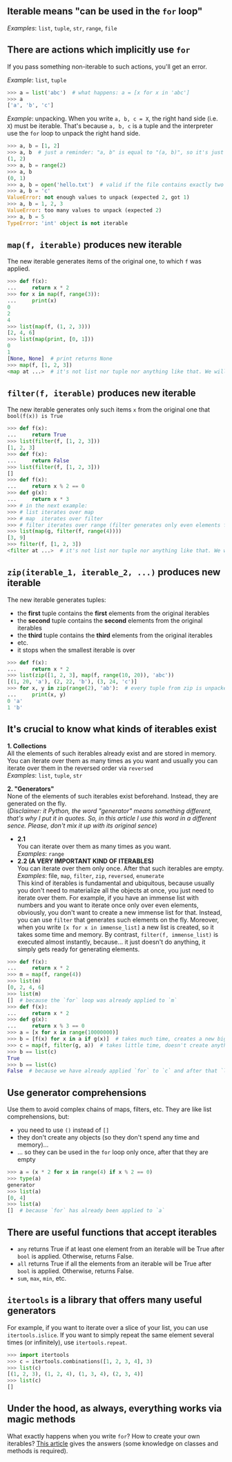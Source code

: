## **Iterable** means "can be used in the `for` loop"
_Examples_: `list`, `tuple`, `str`, `range`, `file`


## There are actions which implicitly use `for`
If you pass something non-iterable to such actions, you'll get an error.

_Example_: `list`, `tuple`
```python
>>> a = list('abc')  # what happens: a = [x for x in 'abc']
>>> a
['a', 'b', 'c']
```
  
_Example_: unpacking. When you write `a, b, c = X`, the right hand side (i.e. `X`) must be iterable.
That's because `a, b, c` is a tuple and the interpreter use the `for` loop to unpack
the right hand side.
```python
>>> a, b = [1, 2]
>>> a, b  # just a reminder: "a, b" is equal to "(a, b)", so it's just a tuple
(1, 2)
>>> a, b = range(2)
>>> a, b
(0, 1)
>>> a, b = open('hello.txt')  # valid if the file contains exactly two lines
>>> a, b = 'c'
ValueError: not enough values to unpack (expected 2, got 1)
>>> a, b = 1, 2, 3
ValueError: too many values to unpack (expected 2)
>>> a, b = 5
TypeError: 'int' object is not iterable
```


## `map(f, iterable)` produces new iterable
The new iterable generates items of the original one, to which `f` was applied.
```python
>>> def f(x):
...     return x * 2
>>> for x in map(f, range(3)):
...     print(x)
0
2
4
>>> list(map(f, (1, 2, 3)))
[2, 4, 6]
>>> list(map(print, [0, 1]))
0
1
[None, None]  # print returns None
>>> map(f, [1, 2, 3])
<map at ...>  # it's not list nor tuple nor anything like that. We will understand that later.
```


## `filter(f, iterable)` produces new iterable
The new iterable generates only such items `x` from the original one that
`bool(f(x)) is True` 
```python
>>> def f(x):
...     return True
>>> list(filter(f, [1, 2, 3]))
[1, 2, 3]
>>> def f(x):
...     return False
>>> list(filter(f, [1, 2, 3]))
[]
>>> def f(x):
...     return x % 2 == 0
>>> def g(x):
...     return x * 3
>>> # in the next example:
>>> # list iterates over map
>>> # map  iterates over filter 
>>> # filter iterates over range (filter generates only even elements from range)
>>> list(map(g, filter(f, range(4))))
[3, 9]
>>> filter(f, [1, 2, 3])
<filter at ...>  # it's not list nor tuple nor anything like that. We will understand that later.
```

## `zip(iterable_1, iterable_2, ...)` produces new iterable
The new iterable generates tuples:
- the **first** tuple contains the **first** elements from the original iterables
- the **second** tuple contains the **second** elements from the original iterables
- the **third** tuple contains the **third** elements from the original iterables
- etc.
- it stops when the smallest iterable is over
```python
>>> def f(x):
...     return x * 2
>>> list(zip([1, 2, 3], map(f, range(10, 20)), 'abc'))
[(1, 20, 'a'), (2, 22, 'b'), (3, 24, 'c')]
>>> for x, y in zip(range(2), 'ab'):  # every tuple from zip is unpacked to `x, y`
...     print(x, y)
0 'a'
1 'b'
```


## It's crucial to know what kinds of iterables exist
**1. Collections**  
All the elements of such iterables already exist and are stored in memory. You can iterate over
them as many times as you want and usually you can iterate over them in the
reversed order via `reversed`  
_Examples_: `list`, `tuple`, `str`

**2. "Generators"**  
None of the elements of such iterables exist beforehand. Instead, they are generated on the fly.  
(_Disclaimer: it Python, the word "generator" means something different, that's
why I put it in quotes. So, in this article I use this word in a different sence.
Please, don't mix it up with its original sence_)
- **2.1**  
You can iterate over them as many times as you want.  
_Examples_: `range`
- **2.2 (A VERY IMPORTANT KIND OF ITERABLES)**  
You can iterate over them only once. After that such iterables are empty.  
_Examples_: file, `map`, `filter`, `zip`, `reversed`, `enumerate`  
This kind of iterables is fundamental and ubiquitous, because usually you don't
need to materialize all the objects at once, you just need to iterate over them.
For example, if you have an immense list with numbers and you want to iterate once only
over even elements, obviously, you don't want to create a new immense list for that.
Instead, you can use `filter` that generates such elements on the fly. Moreover,
when you write `[x for x in immense_list]` a new list is created, so it takes some
time and memory. By contrast, `filter(f, immense_list)` is executed almost instantly, because...
it just doesn't do anything, it simply gets ready for generating elements.
```python
>>> def f(x):
...     return x * 2
>>> m = map(f, range(4))
>>> list(m)
[0, 2, 4, 6]
>>> list(m)
[]  # because the `for` loop was already applied to `m`
>>> def f(x):
...     return x * 2
>>> def g(x):
...     return x % 3 == 0
>>> a = [x for x in range(10000000)]
>>> b = [f(x) for x in a if g(x)]  # takes much time, creates a new big list
>>> c = map(f, filter(g, a))  # takes little time, doesn't create anything
>>> b == list(c)
True
>>> b == list(c)
False  # because we have already applied `for` to `c` and after that `list(c) == []`
```


## Use generator comprehensions
Use them to avoid complex chains of maps, filters, etc.
They are like list comprehensions, but:
- you need to use `()` instead of `[]`
- they don't create any objects (so they don't spend any time and memory)...
- ... so they can be used in the `for` loop only once, after that they are empty
```python
>>> a = (x * 2 for x in range(4) if x % 2 == 0)
>>> type(a)
generator
>>> list(a)
[0, 4]
>>> list(a)
[]  # because `for` has already been applied to `a`
```


## There are useful functions that accept iterables
- `any` returns True if at least one element from an iterable will be True after `bool` is applied. Otherwise, returns False.
- `all` returns True if all the elements from an iterable will be True after `bool` is applied. Otherwise, returns False.
- `sum`, `max`, `min`, etc.


## `itertools` is a library that offers many useful generators
For example, if you want to iterate over a slice of your list, you can use
`itertools.islice`. If you want to simply repeat the same element several times
(or infinitely), use `itertools.repeat`.
```python
>>> import itertools
>>> c = itertools.combinations([1, 2, 3, 4], 3)
>>> list(c)
[(1, 2, 3), (1, 2, 4), (1, 3, 4), (2, 3, 4)]
>>> list(c)
[]
```


## Under the hood, as always, everything works via magic methods
What exactly happens when you write `for`? How to create your own iterables? [This article](hackernoon.com/how-iterables-actually-work-in-python-65c36ff91c1e) gives the answers (some knowledge
on classes and methods is required).
